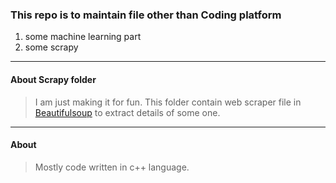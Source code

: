 ###  This repo is to maintain file other than Coding platform
  1. some machine learning part
  2. some scrapy
---
#### About Scrapy folder
> I am just making it for fun.
> This folder contain web scraper file in [Beautifulsoup](https://www.crummy.com/software/BeautifulSoup/bs4/doc/) to extract details of some one.
---
#### About
> Mostly code written in c++ language.
